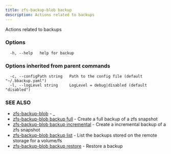 ```yaml
---
title: zfs-backup-blob backup
description: Actions related to backups
---
```


Actions related to backups

### Options

```
  -h, --help   help for backup
```

### Options inherited from parent commands

```
  -c, --configPath string   Path to the config file (default "~/.bbackup.yaml")
  -l, --logLevel string     LogLevel = debug|disabled (default "disabled")
```

### SEE ALSO

* [zfs-backup-blob](/cli/zfs-backup-blob/)	 - _
* [zfs-backup-blob backup full](/cli/zfs-backup-blob_backup_full/)	 - Create a full backup of a zfs snapshot
* [zfs-backup-blob backup incremental](/cli/zfs-backup-blob_backup_incremental/)	 - Create a incremental backup of a zfs snapshot
* [zfs-backup-blob backup list](/cli/zfs-backup-blob_backup_list/)	 - List the backups stored on the remote storage for a volume/fs
* [zfs-backup-blob backup restore](/cli/zfs-backup-blob_backup_restore/)	 - Restore a backup

